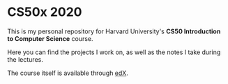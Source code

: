 # CS50x 2020
This is my personal repository for Harvard University's **CS50 Introduction to Computer Science** course.

Here you can find the projects I work on, as well as the notes I take during the lectures.

The course itself is available through [edX](https://www.edx.org/course/cs50s-introduction-to-computer-science).
